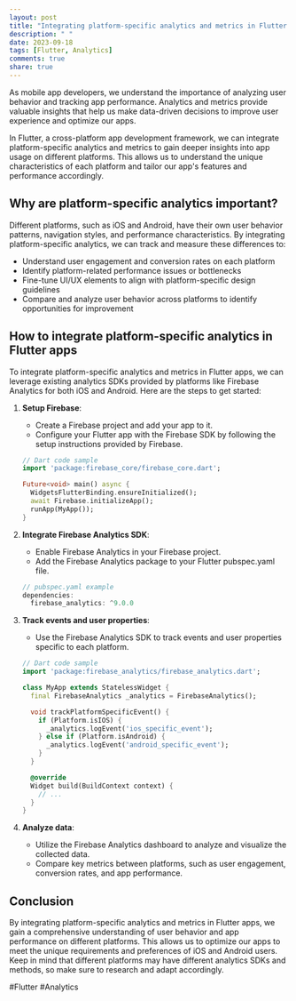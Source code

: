 ```yaml
---
layout: post
title: "Integrating platform-specific analytics and metrics in Flutter apps."
description: " "
date: 2023-09-18
tags: [Flutter, Analytics]
comments: true
share: true
---
```


As mobile app developers, we understand the importance of analyzing user behavior and tracking app performance. Analytics and metrics provide valuable insights that help us make data-driven decisions to improve user experience and optimize our apps.

In Flutter, a cross-platform app development framework, we can integrate platform-specific analytics and metrics to gain deeper insights into app usage on different platforms. This allows us to understand the unique characteristics of each platform and tailor our app's features and performance accordingly.

## Why are platform-specific analytics important?

Different platforms, such as iOS and Android, have their own user behavior patterns, navigation styles, and performance characteristics. By integrating platform-specific analytics, we can track and measure these differences to:

- Understand user engagement and conversion rates on each platform
- Identify platform-related performance issues or bottlenecks
- Fine-tune UI/UX elements to align with platform-specific design guidelines
- Compare and analyze user behavior across platforms to identify opportunities for improvement

## How to integrate platform-specific analytics in Flutter apps

To integrate platform-specific analytics and metrics in Flutter apps, we can leverage existing analytics SDKs provided by platforms like Firebase Analytics for both iOS and Android. Here are the steps to get started:

1. **Setup Firebase**:
   - Create a Firebase project and add your app to it.
   - Configure your Flutter app with the Firebase SDK by following the setup instructions provided by Firebase.
   ```dart
   // Dart code sample
   import 'package:firebase_core/firebase_core.dart';

   Future<void> main() async {
     WidgetsFlutterBinding.ensureInitialized();
     await Firebase.initializeApp();
     runApp(MyApp());
   }
   ```

2. **Integrate Firebase Analytics SDK**:
   - Enable Firebase Analytics in your Firebase project.
   - Add the Firebase Analytics package to your Flutter pubspec.yaml file.
   ```dart
   // pubspec.yaml example
   dependencies:
     firebase_analytics: ^9.0.0
   ```

3. **Track events and user properties**:
   - Use the Firebase Analytics SDK to track events and user properties specific to each platform.
   ```dart
   // Dart code sample
   import 'package:firebase_analytics/firebase_analytics.dart';

   class MyApp extends StatelessWidget {
     final FirebaseAnalytics _analytics = FirebaseAnalytics();

     void trackPlatformSpecificEvent() {
       if (Platform.isIOS) {
         _analytics.logEvent('ios_specific_event');
       } else if (Platform.isAndroid) {
         _analytics.logEvent('android_specific_event');
       }
     }

     @override
     Widget build(BuildContext context) {
       // ...
     }
   }
   ```

4. **Analyze data**:
   - Utilize the Firebase Analytics dashboard to analyze and visualize the collected data.
   - Compare key metrics between platforms, such as user engagement, conversion rates, and app performance.

## Conclusion

By integrating platform-specific analytics and metrics in Flutter apps, we gain a comprehensive understanding of user behavior and app performance on different platforms. This allows us to optimize our apps to meet the unique requirements and preferences of iOS and Android users. Keep in mind that different platforms may have different analytics SDKs and methods, so make sure to research and adapt accordingly.

#Flutter #Analytics